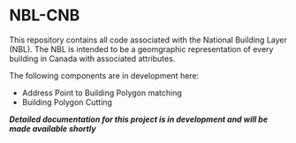 # NBL-CNB 

This repository contains all code associated with the National Building Layer (NBL). The NBL is intended to be a geomgraphic representation of every building in 
Canada with associated attributes. 

The following components are in development here:

- Address Point to Building Polygon matching
- Building Polygon Cutting


***Detailed documentation for this project is in development and will be made available shortly*** 




